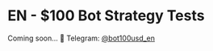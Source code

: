 # EN - $100 Bot Strategy Tests

Coming soon...
📣 Telegram: [@bot100usd_en](https://t.me/bot100usd_en)
